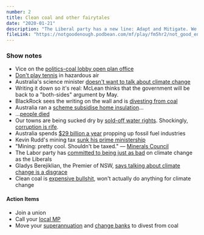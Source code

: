 ```yaml
---
number: 2
title: Clean coal and other fairytales
date: "2020-01-21"
description: "The Liberal party has a new line: Adapt and Mitigate. We discuss why that's still climate denial."
fileLink: "https://notgoodenough.podbean.com/mf/play/fm5hr2/not_good_enough_001_with_intro.mp3"
---
```


### Show notes

- Vice on the [politics-coal lobby open plan office](https://www.vice.com/en_au/article/dygvjy/who-to-blame-for-australia-coal-mining-lobbyists-fires-bushfires-bullshit-approach-to-climate-change)
- [Don't play tennis](https://www.abc.net.au/news/2020-01-14/dalila-jakupovic-australian-open-players-bushfire-melbourne/11867238) in hazardous air
- Australia's science minister [doesn't want to talk about climate change](https://www.sbs.com.au/news/australia-s-science-minister-calls-for-end-to-debate-over-whether-climate-change-is-real)
- Writing it down so it's real: McLean thinks that the government will be back to a "both-sides" argument by May.
- BlackRock sees the writing on the wall and is [divesting from coal](https://www.theguardian.com/business/2020/jan/14/blackrock-says-climate-crisis-will-now-guide-its-investments)
- Australia ran a [scheme subsidise home insulation](https://en.wikipedia.org/wiki/Energy_Efficient_Homes_Package#Home_Insulation_Program)...
- ...[people died](https://en.wikipedia.org/wiki/Royal_Commission_into_the_Home_Insulation_Program)
- Our towns are being sucked dry by [sold-off water rights](https://www.abc.net.au/news/rural/2019-03-25/foreign-owned-water-entitlement-register-reveals-key-countries/10923384). Shockingly, [corruption is rife](https://www.theguardian.com/australia-news/2019/oct/31/not-a-drop-of-water-after-government-spends-80m-on-rights-from-agribusiness).
- Australia spends [$29 billion a year](https://reneweconomy.com.au/global-fossil-fuel-subsidies-reach-5-2-trillion-and-29-billion-in-australia-91592/) propping up fossil fuel industries
- Kevin Rudd's mining tax [sunk his prime ministership](https://www.smh.com.au/business/a-snip-at-22m-to-get-rid-of-pm-20110201-1acgj.html)
- "Mining: pretty cool. Shouldn't be taxed." — [Minerals Council](https://www.abc.net.au/news/2012-04-13/miners-launch-ads-amid-fear-of-losing-tax-concessions/3947588)
- The Labor party has [committed to being just as bad](https://www.smh.com.au/politics/federal/albanese-calls-labor-s-45-per-cent-emissions-target-a-mistake-20200119-p53sos.html) on climate change as the Liberals
- Gladys Berejiklian, the Premier of NSW, [says talking about climate change is a disgrace](https://www.smh.com.au/politics/nsw/deputy-premier-says-climate-change-talk-amid-fire-crisis-a-disgrace-20191111-p539ig.html)
- Clean coal is [expensive bullshit](https://www.abc.net.au/news/2017-02-02/clean-coal-explained/8235210), won't actually do anything for climate change

#### Action Items

- Join a union
- Call your [local MP](https://www.aph.gov.au/Senators_and_Members/Parliamentarian_Search_Results?expand=1&q=&mem=1&par=-1&gen=0&ps=50&st=1)
- Move your [superannuation](https://www.marketforces.org.au/superfunds/) and [change banks](https://www.marketforces.org.au/info/compare-bank-table/) to divest from coal
